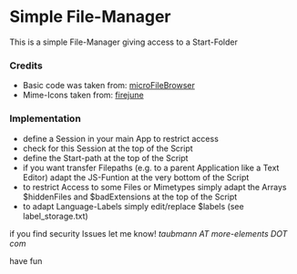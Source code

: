 # Simple File-Manager

This is a simple File-Manager giving access to a Start-Folder

### Credits
* Basic code was taken from: [microFileBrowser](http://www.phptoys.com/download/micro-file-browser-script.html)
* Mime-Icons taken from: [firejune](//github.com/firejune/mime)

### Implementation

* define a Session in your main App to restrict access
* check for this Session at the top of the Script
* define the Start-path at the top of the Script
* if you want transfer Filepaths (e.g. to a parent Application like a Text Editor) adapt the JS-Funtion at the very bottom of the Script
* to restrict Access to some Files or Mimetypes simply adapt the Arrays $hiddenFiles and $badExtensions at the top of the Script
* to adapt Language-Labels simply edit/replace $labels (see label_storage.txt)

if you find security Issues let me know! *taubmann AT more-elements DOT com*

have fun
